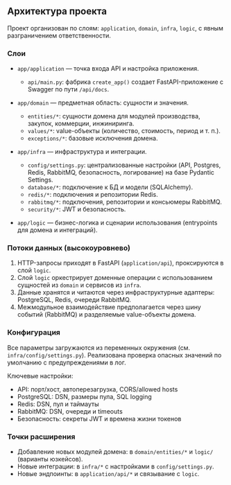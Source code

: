 ## Архитектура проекта

Проект организован по слоям: `application`, `domain`, `infra`, `logic`, с явным разграничением ответственности.

### Слои

- `app/application` — точка входа API и настройка приложения.
  - `api/main.py`: фабрика `create_app()` создает FastAPI-приложение с Swagger по пути `/api/docs`.

- `app/domain` — предметная область: сущности и значения.
  - `entities/*`: сущности домена для модулей производства, закупок, коммерции, инжиниринга.
  - `values/*`: value-объекты (количество, стоимость, период и т. п.).
  - `exceptions/*`: базовые исключения домена.

- `app/infra` — инфраструктура и интеграции.
  - `config/settings.py`: централизованные настройки (API, Postgres, Redis, RabbitMQ, безопасность, логирование) на базе Pydantic Settings.
  - `database/*`: подключение к БД и модели (SQLAlchemy).
  - `redis/*`: подключения и репозитории Redis.
  - `rabbitmq/*`: подключения, репозитории и консьюмеры RabbitMQ.
  - `security/*`: JWT и безопасность.

- `app/logic` — бизнес-логика и сценарии использования (entrypoints для домена и интеграций).

### Потоки данных (высокоуровнево)

1. HTTP-запросы приходят в FastAPI (`application/api`), проксируются в слой `logic`.
2. Слой `logic` оркестрирует доменные операции с использованием сущностей из `domain` и сервисов из `infra`.
3. Данные хранятся и читаются через инфраструктурные адаптеры: PostgreSQL, Redis, очереди RabbitMQ.
4. Межмодульное взаимодействие предполагается через шину событий (RabbitMQ) и разделяемые value-объекты домена.

### Конфигурация

Все параметры загружаются из переменных окружения (см. `infra/config/settings.py`). Реализована проверка опасных значений по умолчанию с предупреждениями в лог.

Ключевые настройки:
- API: порт/хост, автоперезагрузка, CORS/allowed hosts
- PostgreSQL: DSN, размеры пула, SQL logging
- Redis: DSN, пул и таймауты
- RabbitMQ: DSN, очереди и timeouts
- Безопасность: секреты JWT и времена жизни токенов

### Точки расширения

- Добавление новых модулей домена: в `domain/entities/*` и `logic/` (варианты юзкейсов).
- Новые интеграции: в `infra/*` c настройками в `config/settings.py`.
- Новые эндпоинты: в `application/api/*` и связывание с `logic`.


